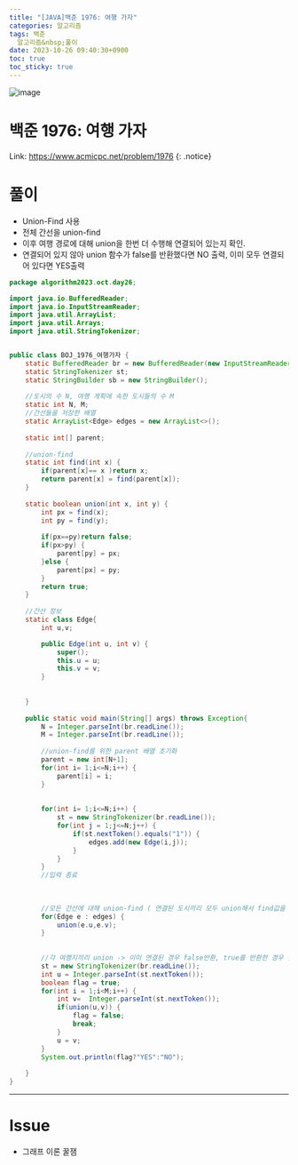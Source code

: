 ```yaml
---
title: "[JAVA]백준 1976: 여행 가자"
categories: 알고리즘
tags: 백준
  알고리즘&nbsp;풀이
date: 2023-10-26 09:40:30+0900
toc: true
toc_sticky: true
---
```


![image](https://github.com/cuzzzu1318/Algorithm/assets/77597885/802cc86d-1e96-49db-86c1-aa9452a4570e)



# 백준 1976: 여행 가자

Link: <https://www.acmicpc.net/problem/1976>
{: .notice}

# 풀이

 * Union-Find 사용
 * 전체 간선을 union-find 
 * 이후 여행 경로에 대해 union을 한번 더 수행해 연결되어 있는지 확인.
 * 연결되어 있지 않아 union 함수가 false를 반환했다면 NO 출력, 이미 모두 연결되어 있다면 YES출력

```java
package algorithm2023.oct.day26;

import java.io.BufferedReader;
import java.io.InputStreamReader;
import java.util.ArrayList;
import java.util.Arrays;
import java.util.StringTokenizer;


public class BOJ_1976_여행가자 {
	static BufferedReader br = new BufferedReader(new InputStreamReader(System.in));
	static StringTokenizer st;
	static StringBuilder sb = new StringBuilder();
	
	//도시의 수 N, 여행 계획에 속한 도시들의 수 M
	static int N, M;
	//간선들을 저장한 배열
	static ArrayList<Edge> edges = new ArrayList<>();
	
	static int[] parent;
	
	//union-find
	static int find(int x) {
		if(parent[x]== x )return x;
		return parent[x] = find(parent[x]);
	}
	
	static boolean union(int x, int y) {
		int px = find(x);
		int py = find(y);
		
		if(px==py)return false;
		if(px>py) {
			parent[py] = px;
		}else {
			parent[px] = py;			
		}
		return true;
	}
	
	//간선 정보
	static class Edge{
		int u,v;

		public Edge(int u, int v) {
			super();
			this.u = u;
			this.v = v;
		}
		
		
	}
	
	public static void main(String[] args) throws Exception{
		N = Integer.parseInt(br.readLine());
		M = Integer.parseInt(br.readLine());
	
		//union-find를 위한 parent 배열 초기화
		parent = new int[N+1];
		for(int i= 1;i<=N;i++) {
			parent[i] = i;
		}
		
		
		for(int i= 1;i<=N;i++) {
			st = new StringTokenizer(br.readLine());
			for(int j = 1;j<=N;j++) {
				if(st.nextToken().equals("1")) {
					edges.add(new Edge(i,j));
				}
			}
		}
		//입력 종료
		
		
		
		//모든 간선에 대해 union-find ( 연결된 도시끼리 모두 union해서 find값을 맞춰줌.)
		for(Edge e : edges) {
			union(e.u,e.v);
		}
		
		
		//각 여행지끼리 union -> 이미 연결된 경우 false반환, true를 반환한 경우 불가능한 여행 경로
		st = new StringTokenizer(br.readLine());
		int u = Integer.parseInt(st.nextToken());
		boolean flag = true;
		for(int i = 1;i<M;i++) {
			int v=  Integer.parseInt(st.nextToken());
			if(union(u,v)) {
				flag = false;
				break;
			}
			u = v;
		}
		System.out.println(flag?"YES":"NO");
		
	}
}

```

---

# Issue

* 그래프 이론 꿀잼